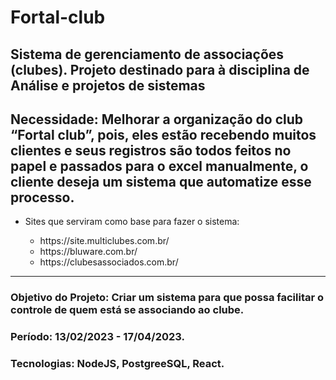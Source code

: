 # Fortal-club
## Sistema de gerenciamento de associações (clubes). Projeto destinado para à disciplina de Análise e projetos de sistemas
## <b>Necessidade:</b> Melhorar a organização do club “Fortal club”, pois, eles estão recebendo muitos clientes e seus registros são todos feitos no papel e passados para o excel manualmente, o cliente deseja um sistema que automatize esse processo.
<ul>
<li>Sites que serviram como base para fazer o sistema: </li>
<ul>
<li>https://site.multiclubes.com.br/
<li>https://bluware.com.br/
<li>https://clubesassociados.com.br/
</ul>
</ul>
<hr/>
<h3><b>Objetivo do Projeto:</b> Criar um sistema para que possa facilitar o controle de quem está se associando ao clube.</h3>
<h3><b>Período:</b> 13/02/2023 - 17/04/2023.</h3>
<h3><b>Tecnologias:</b> NodeJS, PostgreeSQL, React.</h3>
